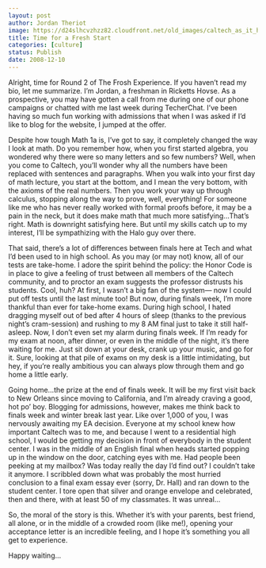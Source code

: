 ```yaml
---
layout: post
author: Jordan Theriot
image: https://d24slhcvzhzz82.cloudfront.net/old_images/caltech_as_it_happens/6a0105349b8251970b0105364f1eac970b.jpg
title: Time for a Fresh Start
categories: [culture]
status: Publish
date: 2008-12-10
---
```


Alright, time for Round 2 of The Frosh Experience. If you haven’t read my bio, let me summarize. I’m Jordan, a freshman in Ricketts Hovse. As a prospective, you may have gotten a call from me during one of our phone campaigns or chatted with me last week during TecherChat. I’ve been having so much fun working with admissions that when I was asked if I’d like to blog for the website, I jumped at the offer. 

Despite how tough Math 1a is, I’ve got to say, it completely changed the way I look at math. Do you remember how, when you first started algebra, you wondered why there were so many letters and so few numbers? Well, when you come to Caltech, you’ll wonder why all the numbers have been replaced with sentences and paragraphs. When you walk into your first day of math lecture, you start at the bottom, and I mean the very bottom, with the axioms of the real numbers. Then you work your way up through calculus, stopping along the way to prove, well, everything! For someone like me who has never really worked with formal proofs before, it may be a pain in the neck, but it does make math that much more satisfying…That’s right. Math is downright satisfying here. But until my skills catch up to my interest, I’ll be sympathizing with the Halo guy over there.

That said, there’s a lot of differences between finals here at Tech and what I’d been used to in high school. As you may (or may not) know, all of our tests are take-home. I adore the spirit behind the policy: the Honor Code is in place to give a feeling of trust between all members of the Caltech community, and to proctor an exam suggests the professor distrusts his students. Cool, huh? At first, I wasn’t a big fan of the system— now I could put off tests until the last minute too! But now, during finals week, I’m more thankful than ever for take-home exams. During high school, I hated dragging myself out of bed after 4 hours of sleep (thanks to the previous night’s cram-session) and rushing to my 8 AM final just to take it still half-asleep. Now, I don’t even set my alarm during finals week. If I’m ready for my exam at noon, after dinner, or even in the middle of the night, it’s there waiting for me. Just sit down at your desk, crank up your music, and go for it. Sure, looking at that pile of exams on my desk is a little intimidating, but hey, if you’re really ambitious you can always plow through them and go home a little early.

Going home…the prize at the end of finals week. It will be my first visit back to New Orleans since moving to California, and I’m already craving a good, hot po’ boy. Blogging for admissions, however, makes me think back to finals week and winter break last year. Like over 1,000 of you, I was nervously awaiting my EA decision. Everyone at my school knew how important Caltech was to me, and because I went to a residential high school, I would be getting my decision in front of everybody in the student center. I was in the middle of an English final when heads started popping up in the window on the door, catching eyes with me. Had people been peeking at my mailbox? Was today really the day I’d find out? I couldn’t take it anymore. I scribbled down what was probably the most hurried conclusion to a final exam essay ever (sorry, Dr. Hall) and ran down to the student center. I tore open that silver and orange envelope and celebrated, then and there, with at least 50 of my classmates. It was unreal...

So, the moral of the story is this. Whether it’s with your parents, best friend, all alone, or in the middle of a crowded room (like me!), opening your acceptance letter is an incredible feeling, and I hope it’s something you all get to experience.

Happy waiting...

